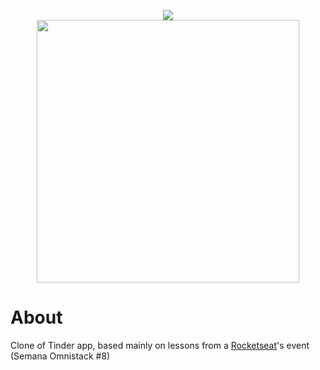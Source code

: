 <p align="center">
  <img src="https://github.com/ricsonl/omnistack8-Tindi/blob/master/readmefiles/logo%403x.png" /> <br>
  <img height="420" src="https://github.com/ricsonl/omnistack8-Tindi/blob/master/readmefiles/tindi-previeww.png" />
</p>

# About

Clone of Tinder app, based mainly on lessons from a [Rocketseat](https://rocketseat.com.br/")'s event (Semana Omnistack #8)
